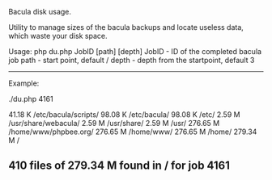Bacula disk usage.

Utility to manage sizes of the bacula backups and locate useless data, which waste your disk space.

Usage: php du.php JobID [path] [depth]
	JobID - ID of the completed bacula job
	path  - start point, default /
	depth - depth from the startpoint, default 3

---------------------------------------------------------------------------------------------
Example:

./du.php  4161 

 41.18 K        /etc/bacula/scripts/
 98.08 K        /etc/bacula/
 98.08 K        /etc/
  2.59 M        /usr/share/webacula/
  2.59 M        /usr/share/
  2.59 M        /usr/
276.65 M        /home/www/phpbee.org/
276.65 M        /home/www/
276.65 M        /home/
279.34 M        /

410 files of 279.34 M found in / for job 4161
---------------------------------------------------------------------------------------------
